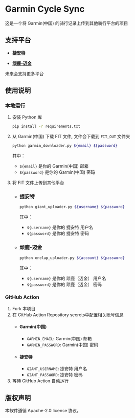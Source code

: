 # Garmin Cycle Sync

这是一个将 Garmin(中国) 的骑行记录上传到其他骑行平台的项目

## 支持平台

- **[捷安特](#捷安特)**

- **[顽鹿-迈金](#顽鹿-迈金)**

未来会支持更多平台

## 使用说明

### 本地运行

1. 安装 Python 库

    ```bash
    pip install -r requirements.txt
    ```

2. 从 Garmin(中国) 下载 FIT 文件, 文件会下载到 `FIT_OUT` 文件夹
    ```bash
    python garmin_downloader.py ${email} ${password}
    ```
    其中：
    - `${email}` 是你的 Garmin(中国) 邮箱
    - `${password}` 是你的 Garmin(中国) 密码

3. 将 FIT 文件上传到其他平台

    - ### 捷安特
        ```bash
        python giant_uploader.py ${username} ${password}
        ```
        其中：
        - `${username}` 是你的 捷安特 用户名
        - `${password}` 是你的 捷安特 密码
    
    - ### 顽鹿-迈金
        ```bash
        python onelap_uploader.py ${account} ${password}
        ```
        其中：
        - `${username}` 是你的 顽鹿（迈金） 用户名
        - `${password}` 是你的 顽鹿（迈金） 密码

### GitHub Action
1. Fork 本项目
2. 在 GitHub Action Repository secrets中配置相关账号信息
    - #### Garmin(中国)
        - `GARMIN_EMAIL`: Garmin(中国) 邮箱
        - `GARMIN_PASSWORD`: Garmin(中国) 密码
    - #### 捷安特
        - `GIANT_USERNAME`: 捷安特 用户名
        - `GIANT_PASSWORD`: 捷安特 密码
3. 等待 GitHub Action 自动运行

    
    


## 版权声明

本软件遵循 Apache-2.0 license 协议。
